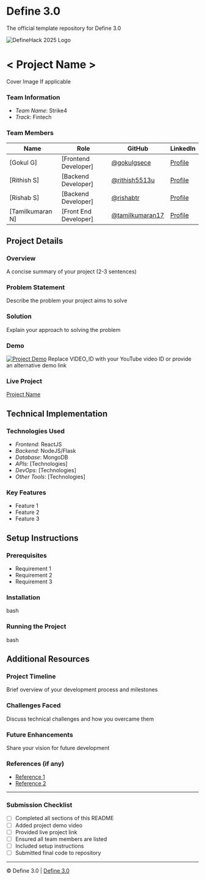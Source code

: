 # Define 3.0
The official template repository for Define 3.0

![DefineHack 2025 Logo](https://github.com/user-attachments/assets/8173bc16-418e-4912-b500-c6427e4ba4b6)



# < Project Name >
 Cover Image  If applicable

### Team Information
- *Team Name*: Strike4 
- *Track*: Fintech

### Team Members
| Name | Role | GitHub | LinkedIn |
|------|------|--------|----------|
| [Gokul G] | [Frontend Developer] | [@gokulgsece](https://github.com/gokulgsece) | [Profile](https://linkedin.com/in/rishab-s-0aa28b21a) |
| [Rithish S] | [Backend Developer] | [@rithish5513u](https://github.com/rithish5513u) | [Profile](https://linkedin.com/in/rithish-s) |
| [Rishab S] | [Backend Developer] | [@rishabtr](https://github.com/rishabtr) | [Profile](https://linkedin.com/in/gokul-g-760a23259) |
| [Tamilkumaran N] | [Front End Developer] | [@tamilkumaran17](https://github.com/tamilkumaran17) | [Profile](https://linkedin.com/in/tamilkumarann) |

## Project Details

### Overview
A concise summary of your project (2-3 sentences)

### Problem Statement
Describe the problem your project aims to solve

### Solution
Explain your approach to solving the problem

### Demo
[![Project Demo](https://img.youtube.com/vi/VIDEO_ID/0.jpg)](https://www.youtube.com/watch?v=VIDEO_ID)
Replace VIDEO_ID with your YouTube video ID or provide an alternative demo link

### Live Project
[Project Name](https://your-project-url.com)

## Technical Implementation

### Technologies Used
- *Frontend*: ReactJS
- *Backend*: NodeJS/Flask
- *Database*: MongoDB
- *APIs*: [Technologies]
- *DevOps*: [Technologies]
- *Other Tools*: [Technologies]

### Key Features
- Feature 1
- Feature 2
- Feature 3

## Setup Instructions

### Prerequisites
- Requirement 1
- Requirement 2
- Requirement 3

### Installation 
bash



### Running the Project
bash



## Additional Resources

### Project Timeline
Brief overview of your development process and milestones

### Challenges Faced
Discuss technical challenges and how you overcame them

### Future Enhancements
Share your vision for future development

### References (if any)
- [Reference 1](link)
- [Reference 2](link)

---

### Submission Checklist
- [ ] Completed all sections of this README
- [ ] Added project demo video
- [ ] Provided live project link
- [ ] Ensured all team members are listed
- [ ] Included setup instructions
- [ ] Submitted final code to repository

---

© Define 3.0 | [Define 3.0](https://www.define3.xyz/)